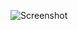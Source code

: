 ![Screenshot](https://raw.githubusercontent.com/Cryakl/Ultimate-RAT-Collection/refs/heads/main/SpyNet/Spy-Net%20v2.0.4/Screenshot.png)
